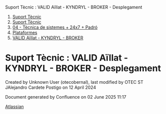 Suport Tècnic : VALID Aïllat - KYNDRYL - BROKER - Desplegament  

1.  [Suport Tècnic](index.html)
2.  [Suport Tècnic](13893782.html)
3.  [04 - Tècnica de sistemes + 24x7 + Padró](26313202.html)
4.  [Plataformes](Plataformes_41520520.html)
5.  [VALID Aïllat - KYNDRYL - BROKER](41520562.html)

Suport Tècnic : VALID Aïllat - KYNDRYL - BROKER - Desplegament
==============================================================

Created by Unknown User (otecobernal), last modified by OTEC ST JAlejandro Cardete Postigo on 12 April 2024

Document generated by Confluence on 02 June 2025 11:17

[Atlassian](http://www.atlassian.com/)